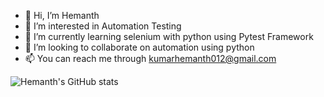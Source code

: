 - 👋 Hi, I’m Hemanth
- 👀 I’m interested in Automation Testing
- 🌱 I’m currently learning selenium with python using Pytest Framework
- 💞️ I’m looking to collaborate on automation using python
- 📫 You can reach me through kumarhemanth012@gmail.com



<!---
hemz10/hemz10 is a ✨ special ✨ repository because its `README.md` (this file) appears on your GitHub profile.
You can click the Preview link to take a look at your changes.
--->

![Hemanth's GitHub stats](https://github-readme-stats.vercel.app/api?username=hemz10&theme=dark_icons=true)

